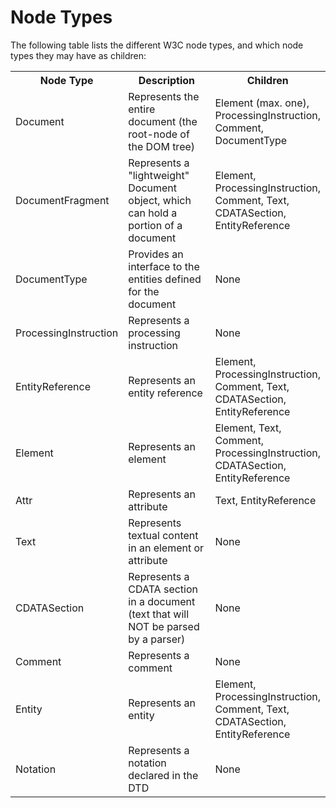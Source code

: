 # Node Types

The following table lists the different W3C node types, and which node types they may have as children:

<table class="reference notranslate">
    <tr>
        <th style="width:30%">Node Type</th>
        <th style="width:40%">Description</th>
        <th>Children</th>
    </tr>
    <tr>
        <td>Document</td>
        <td>Represents the entire document (the root-node of the DOM tree)</td>
        <td>Element (max. one), ProcessingInstruction, Comment, DocumentType</td>
    </tr>
    <tr>
        <td>DocumentFragment</td>
        <td>Represents a &quot;lightweight&quot; Document object, which 
        can hold a portion of a document</td>
        <td>Element, ProcessingInstruction, Comment, Text, CDATASection, 
        EntityReference</td>
    </tr>
    <tr>
        <td>DocumentType</td>
        <td>Provides an interface to the entities defined for the 
        document</td>
        <td>None</td>
    </tr>
    <tr>
        <td>ProcessingInstruction</td>
        <td>Represents a processing instruction</td>
        <td>None</td>
    </tr>
    <tr>
        <td>EntityReference</td>
        <td>Represents an entity reference</td>
        <td>Element, ProcessingInstruction, Comment, Text, CDATASection, 
        EntityReference</td>
    </tr>
    <tr>
        <td>Element</td>
        <td>Represents an element</td>
        <td>Element, Text, Comment, ProcessingInstruction, CDATASection, 
        EntityReference</td>
    </tr>
    <tr>
        <td>Attr</td>
        <td>Represents an attribute</td>
        <td>Text, EntityReference</td>
    </tr>
    <tr>
        <td>Text</td>
        <td>Represents textual content in an element 
        or attribute</td>
        <td>None</td>
    </tr>
    <tr>
        <td>CDATASection</td>
        <td>Represents a CDATA section in a document (text that will 
        NOT be parsed by a parser)</td>
        <td>None</td>
    </tr>
    <tr>
        <td>Comment</td>
        <td>Represents a comment</td>
        <td>None</td>
    </tr>
    <tr>
        <td>Entity</td>
        <td>Represents an entity</td>
        <td>Element, ProcessingInstruction, Comment, Text, CDATASection, 
        EntityReference</td>
    </tr>
    <tr>
        <td>Notation</td>
        <td>Represents a notation declared in the DTD</td>
        <td>None</td>
    </tr>
</table>